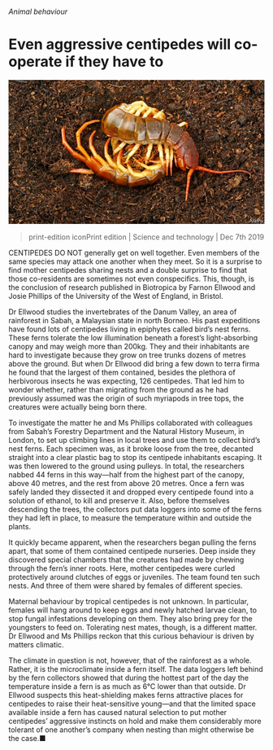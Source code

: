 ###### Animal behaviour

# Even aggressive centipedes will co-operate if they have to 

![image](images/20191207_STP003_0.jpg) 

> print-edition iconPrint edition | Science and technology | Dec 7th 2019 

CENTIPEDES DO NOT generally get on well together. Even members of the same species may attack one another when they meet. So it is a surprise to find mother centipedes sharing nests and a double surprise to find that those co-residents are sometimes not even conspecifics. This, though, is the conclusion of research published in Biotropica by Farnon Ellwood and Josie Phillips of the University of the West of England, in Bristol. 

Dr Ellwood studies the invertebrates of the Danum Valley, an area of rainforest in Sabah, a Malaysian state in north Borneo. His past expeditions have found lots of centipedes living in epiphytes called bird’s nest ferns. These ferns tolerate the low illumination beneath a forest’s light-absorbing canopy and may weigh more than 200kg. They and their inhabitants are hard to investigate because they grow on tree trunks dozens of metres above the ground. But when Dr Ellwood did bring a few down to terra firma he found that the largest of them contained, besides the plethora of herbivorous insects he was expecting, 126 centipedes. That led him to wonder whether, rather than migrating from the ground as he had previously assumed was the origin of such myriapods in tree tops, the creatures were actually being born there. 

To investigate the matter he and Ms Phillips collaborated with colleagues from Sabah’s Forestry Department and the Natural History Museum, in London, to set up climbing lines in local trees and use them to collect bird’s nest ferns. Each specimen was, as it broke loose from the tree, decanted straight into a clear plastic bag to stop its centipede inhabitants escaping. It was then lowered to the ground using pulleys. In total, the researchers nabbed 44 ferns in this way—half from the highest part of the canopy, above 40 metres, and the rest from above 20 metres. Once a fern was safely landed they dissected it and dropped every centipede found into a solution of ethanol, to kill and preserve it. Also, before themselves descending the trees, the collectors put data loggers into some of the ferns they had left in place, to measure the temperature within and outside the plants. 

It quickly became apparent, when the researchers began pulling the ferns apart, that some of them contained centipede nurseries. Deep inside they discovered special chambers that the creatures had made by chewing through the fern’s inner roots. Here, mother centipedes were curled protectively around clutches of eggs or juveniles. The team found ten such nests. And three of them were shared by females of different species. 

Maternal behaviour by tropical centipedes is not unknown. In particular, females will hang around to keep eggs and newly hatched larvae clean, to stop fungal infestations developing on them. They also bring prey for the youngsters to feed on. Tolerating nest mates, though, is a different matter. Dr Ellwood and Ms Phillips reckon that this curious behaviour is driven by matters climatic. 

The climate in question is not, however, that of the rainforest as a whole. Rather, it is the microclimate inside a fern itself. The data loggers left behind by the fern collectors showed that during the hottest part of the day the temperature inside a fern is as much as 6°C lower than that outside. Dr Ellwood suspects this heat-shielding makes ferns attractive places for centipedes to raise their heat-sensitive young—and that the limited space available inside a fern has caused natural selection to put mother centipedes’ aggressive instincts on hold and make them considerably more tolerant of one another’s company when nesting than might otherwise be the case.■ 


